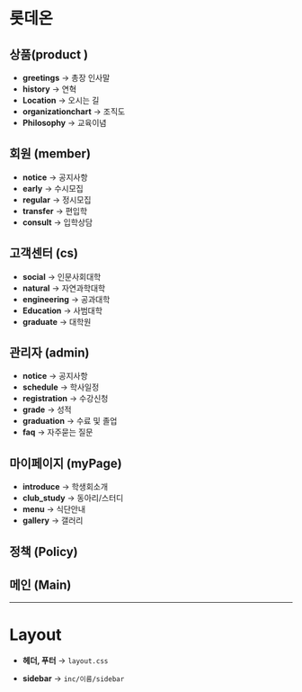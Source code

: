 # 롯데온

## 상품(product )
- **greetings** → 총장 인사말
- **history** → 연혁
- **Location** → 오시는 길
- **organizationchart** → 조직도
- **Philosophy** → 교육이념

## 회원 (member)
- **notice** → 공지사항
- **early** → 수시모집
- **regular** → 정시모집
- **transfer** → 편입학
- **consult** → 입학상담

##  고객센터 (cs)
- **social** → 인문사회대학
- **natural** → 자연과학대학
- **engineering** → 공과대학
- **Education** → 사범대학
- **graduate** → 대학원

## 관리자 (admin)
- **notice** → 공지사항
- **schedule** → 학사일정
- **registration** → 수강신청
- **grade** → 성적 
- **graduation** → 수료 및 졸업
- **faq** → 자주묻는 질문

## 마이페이지 (myPage)
- **introduce** → 학생회소개
- **club_study** → 동아리/스터디
- **menu** → 식단안내
- **gallery** → 갤러리

## 정책 (Policy)

## 메인 (Main)






---

# Layout

- **헤더, 푸터** → `layout.css`

- **sidebar** → `inc/이름/sidebar`
